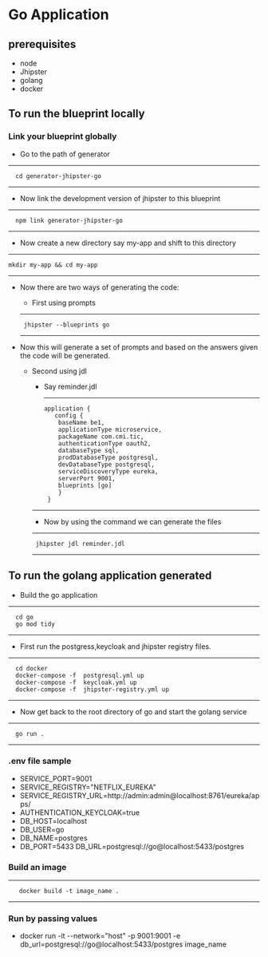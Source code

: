 # Go Application

## prerequisites
 + node
 + Jhipster
 + golang
 + docker

## To run the blueprint locally

 ### Link your blueprint globally
  - Go to the path of generator
  --- 
      cd generator-jhipster-go
  ---
  - Now link the development version of jhipster to this blueprint
  ---
      npm link generator-jhipster-go
  ---
  - Now create a new directory say my-app and shift to this directory
  ---
    mkdir my-app && cd my-app
  ---
  - Now there are two ways of generating the code:
    + First using prompts

     ---
         jhipster --blueprints go
     ---  

   + Now this will generate a set of prompts and based on the answers given the code will be generated.
    
     + Second using jdl

       + Say reminder.jdl

         ---
             application {
                config {
                 baseName be1,
                 applicationType microservice,
                 packageName com.cmi.tic,
                 authenticationType oauth2,
                 databaseType sql,
                 prodDatabaseType postgresql,
                 devDatabaseType postgresql,
                 serviceDiscoveryType eureka,
                 serverPort 9001,
                 blueprints [go]
                 } 
              }
        ---

        + Now by using the command we can generate the files 

        ---
            jhipster jdl reminder.jdl
        ---
 ## To run the golang application generated

  + Build the go application 
  ---
      cd go
      go mod tidy
  ---
  + First run the postgress,keycloak and jhipster registry files.
  ---
      cd docker
      docker-compose -f  postgresql.yml up     
      docker-compose -f  keycloak.yml up     
      docker-compose -f  jhipster-registry.yml up     
  ---
  + Now get back to the root directory of go and start the golang service 
  ---
      go run .
  ---
  
### .env file sample  
- SERVICE_PORT=9001
- SERVICE_REGISTRY="NETFLIX_EUREKA"
- SERVICE_REGISTRY_URL=http://admin:admin@localhost:8761/eureka/apps/
- AUTHENTICATION_KEYCLOAK=true 
- DB_HOST=localhost 
- DB_USER=go
- DB_NAME=postgres 
- DB_PORT=5433
DB_URL=postgresql://go@localhost:5433/postgres

### Build an image 
   ---
       docker build -t image_name .
   ---
### Run by passing values 
- docker run -it --network="host" -p 9001:9001 -e        db_url=postgresql://go@localhost:5433/postgres image_name 
    